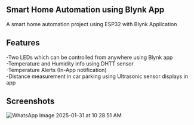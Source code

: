 Smart Home Automation using Blynk App
-
A smart home automation project using ESP32 with Blynk Application
 
Features
-
-Two LEDs which can be controlled from anywhere using Blynk app      
-Temperature and Humidity info using DHTT sensor      
-Temperature Alerts (In-App notification)    
-Distance measurement in car parking using Ultrasonic sensor displays in app
  
Screenshots 
- 
![WhatsApp Image 2025-01-31 at 10 28 51 AM](https://github.com/user-attachments/assets/59a82983-8361-4e56-a35c-c0fd1ed8b420)   


